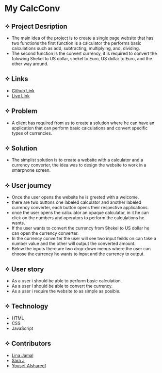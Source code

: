 # My CalcConv


## ✧ Project Desription
- The main idea of the project is to create a single page website that has two functions the first function is a calculator the performs basic calculations such as add, subtracting, multiplying, and, dividing.
- The second function is the convert currency, it is required to convert the folowing Shekel to US dollar, shekel to Euro, US dollar to Euro, and the other way around.

## ✧ Links
- [Github Link](https://github.com/GSG-FC03/calculator-currency-converter-yousef)
- [Live Link](https://gsg-fc03.github.io/calculator-currency-converter-yousef/)

## ✧ Problem
- A client has required from us to create a solution where he can have an application that can perform basic calculations and convert specific types of currencies. 

## ✧ Solution
- The simplist solution is to create a website with a calculator and a currency converter, the idea was to design the website to work in a smarphone screen.

## ✧ User journey
- Once the user opens the website he is greeted with a welcome.
- there are two buttons one labeled calculator and another labeled currency converter, each button opens their respective applications.
- once the user opens the calculator an opaque calculator, in it he can click on the numbers and operators to perform the calculations he wants.
- If the user wants to convert the currency from Shekel to US dollar he can open the currency converter.
- In the currency converter the user will see two input feilds on can take a number value and the other will output the converted amount.
- Below the inputs there are two drop-down menus where the user can choose the currency he wants to input and the currency to output.

## ✧ User story
- As a user i should be able to perform basic calculation.
- As a user i should be able to convert the currency.
- As a user i require the website to as simple as posible.

## ✧ Technology
- HTML
- CSS
- JavaScript

## ✧ Contributors
- [Lina Jamal](https://github.com/lina-jamal)
- [Sara J](https://github.com/sara219)
- [Yousef Alshareef](https://github.com/Yousef-Ahmad1997128)
